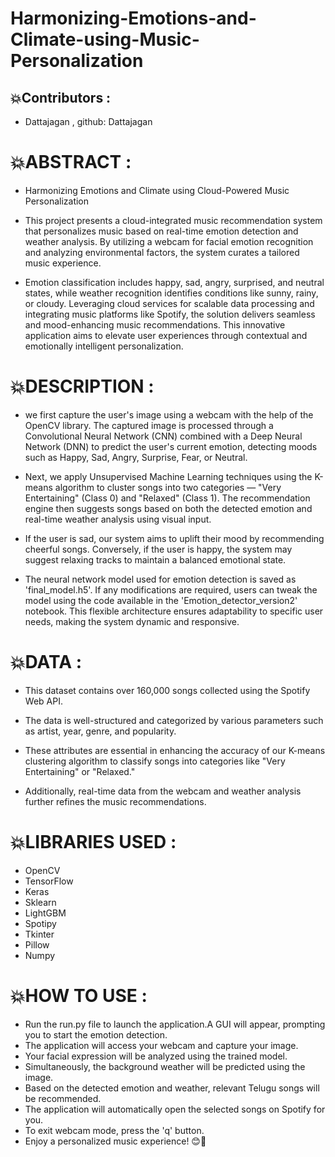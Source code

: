 # Harmonizing-Emotions-and-Climate-using-Music-Personalization

## 💥Contributors :

   * Dattajagan , github: Dattajagan

   
 
# 💥ABSTRACT :

* Harmonizing Emotions and Climate using Cloud-Powered Music Personalization

* This project presents a cloud-integrated music recommendation system that personalizes music based on  real-time emotion detection and weather analysis. By utilizing a webcam for facial emotion recognition and analyzing environmental factors, the system curates a tailored music experience. 
* Emotion classification includes happy, sad, angry, surprised, and neutral states, while weather recognition identifies conditions like sunny, rainy, or cloudy. Leveraging cloud services for scalable data processing and integrating music platforms like Spotify, the solution delivers seamless and mood-enhancing music recommendations. This innovative application aims to elevate user experiences through contextual and emotionally intelligent personalization.

# 💥DESCRIPTION :


* we first capture the user's image using a webcam with the help of the OpenCV library. The captured image is processed through a Convolutional Neural Network (CNN) combined with a Deep Neural Network (DNN) to predict the user's current emotion, detecting moods such as Happy, Sad, Angry, Surprise, Fear, or Neutral.
* Next, we apply Unsupervised Machine Learning techniques using the K-means algorithm to cluster songs into two categories — "Very Entertaining" (Class 0) and "Relaxed" (Class 1). The recommendation engine then suggests songs based on both the detected emotion and real-time weather analysis using visual input.

* If the user is sad, our system aims to uplift their mood by recommending cheerful songs. Conversely, if the user is happy, the system may suggest relaxing tracks to maintain a balanced emotional state.

* The neural network model used for emotion detection is saved as 'final_model.h5'. If any modifications are required, users can tweak the model using the code available in the 'Emotion_detector_version2' notebook. This flexible architecture ensures adaptability to specific user needs, making the system dynamic and responsive.


# 💥DATA :
 
 * This dataset contains over 160,000 songs collected using the Spotify Web API.

 * The data is well-structured and categorized by various parameters such as artist, year, genre, and popularity.
 * These attributes are essential in enhancing the accuracy of our K-means clustering algorithm to classify songs into categories like "Very Entertaining" or "Relaxed."

 * Additionally, real-time data from the webcam and weather analysis further refines the music recommendations.
 
 
# 💥LIBRARIES USED :
  * OpenCV
  * TensorFlow
  * Keras
  * Sklearn
  * LightGBM
  * Spotipy
  * Tkinter
  * Pillow
  * Numpy


# 💥HOW TO USE :

   * Run the run.py file to launch the application.A GUI will appear, prompting you to start the emotion detection.
   * The application will access your webcam and capture your image.
   * Your facial expression will be analyzed using the trained model.
   * Simultaneously, the background weather will be predicted using the image.
   * Based on the detected emotion and weather, relevant Telugu songs will be recommended.
   * The application will automatically open the selected songs on Spotify for you.
   * To exit webcam mode, press the 'q' button.
   * Enjoy a personalized music experience! 😊🎵
